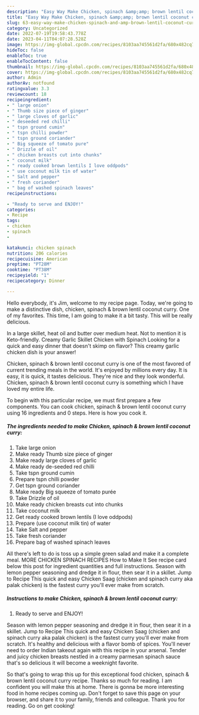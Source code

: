```yaml
---
description: "Easy Way Make Chicken, spinach &amp;amp; brown lentil coconut curry the Delicious"
title: "Easy Way Make Chicken, spinach &amp;amp; brown lentil coconut curry the Delicious"
slug: 63-easy-way-make-chicken-spinach-and-amp-brown-lentil-coconut-curry-the-delicious
category: Uncategorized
date: 2022-07-19T19:58:43.778Z
date: 2023-04-11T04:07:28.528Z
image: https://img-global.cpcdn.com/recipes/8103aa745561d2fa/680x482cq70/chicken-spinach-brown-lentil-coconut-curry-recipe-main-photo.jpg
hideToc: false
enableToc: true
enableTocContent: false
thumbnail: https://img-global.cpcdn.com/recipes/8103aa745561d2fa/680x482cq70/chicken-spinach-brown-lentil-coconut-curry-recipe-main-photo.jpg
cover: https://img-global.cpcdn.com/recipes/8103aa745561d2fa/680x482cq70/chicken-spinach-brown-lentil-coconut-curry-recipe-main-photo.jpg
author: Admin
authorAv: notfound
ratingvalue: 3.3
reviewcount: 18
recipeingredient:
- " large onion"
- " Thumb size piece of ginger"
- " large cloves of garlic"
- " deseeded red chilli"
- " tspn ground cumin"
- " tspn chilli powder"
- " tspn ground coriander"
- " Big squeeze of tomato pure"
- " Drizzle of oil"
- " chicken breasts cut into chunks"
- " coconut milk"
- " ready cooked brown lentils I love oddpods"
- " use coconut milk tin of water"
- " Salt and pepper"
- " fresh coriander"
- " bag of washed spinach leaves"
recipeinstructions:

- "Ready to serve and ENJOY!"
categories:
- Recipe
tags:
- chicken
- spinach
- 

katakunci: chicken spinach  
nutrition: 206 calories
recipecuisine: American
preptime: "PT28M"
cooktime: "PT38M"
recipeyield: "1"
recipecategory: Dinner

---
```



Hello everybody, it's Jim, welcome to my recipe page. Today, we're going to make a distinctive dish, chicken, spinach &amp; brown lentil coconut curry. One of my favorites. This time, I am going to make it a bit tasty. This will be really delicious.

In a large skillet, heat oil and butter over medium heat. Not to mention it is Keto-friendly. Creamy Garlic Skillet Chicken with Spinach Looking for a quick and easy dinner that doesn&#39;t skimp on flavor? This creamy garlic chicken dish is your answer!

Chicken, spinach &amp; brown lentil coconut curry is one of the most favored of current trending meals in the world. It's enjoyed by millions every day. It is easy, it is quick, it tastes delicious. They're nice and they look wonderful. Chicken, spinach &amp; brown lentil coconut curry is something which I have loved my entire life.


To begin with this particular recipe, we must first prepare a few components. You can cook chicken, spinach &amp; brown lentil coconut curry using 16 ingredients and 0 steps. Here is how you cook it.

<!--inarticleads1-->

##### The ingredients needed to make Chicken, spinach &amp; brown lentil coconut curry:

1. Take  large onion
1. Make ready  Thumb size piece of ginger
1. Make ready  large cloves of garlic
1. Make ready  de-seeded red chilli
1. Take  tspn ground cumin
1. Prepare  tspn chilli powder
1. Get  tspn ground coriander
1. Make ready  Big squeeze of tomato purée
1. Take  Drizzle of oil
1. Make ready  chicken breasts cut into chunks
1. Take  coconut milk
1. Get  ready cooked brown lentils (I love oddpods)
1. Prepare  (use coconut milk tin) of water
1. Take  Salt and pepper
1. Take  fresh coriander
1. Prepare  bag of washed spinach leaves


All there&#39;s left to do is toss up a simple green salad and make it a complete meal. MORE CHICKEN SPINACH RECIPES How to Make It See recipe card below this post for ingredient quantities and full instructions. Season with lemon pepper seasoning and dredge it in flour, then sear it in a skillet. Jump to Recipe This quick and easy Chicken Saag (chicken and spinach curry aka palak chicken) is the fastest curry you&#39;ll ever make from scratch. 

<!--inarticleads2-->

##### Instructions to make Chicken, spinach &amp; brown lentil coconut curry:


1. Ready to serve and ENJOY!

Season with lemon pepper seasoning and dredge it in flour, then sear it in a skillet. Jump to Recipe This quick and easy Chicken Saag (chicken and spinach curry aka palak chicken) is the fastest curry you&#39;ll ever make from scratch. It&#39;s healthy and delicious with a flavor bomb of spices. You&#39;ll never need to order Indian takeout again with this recipe in your arsenal. Tender and juicy chicken breasts nestled in a creamy parmesan spinach sauce that&#39;s so delicious it will become a weeknight favorite. 

So that's going to wrap this up for this exceptional food chicken, spinach &amp; brown lentil coconut curry recipe. Thanks so much for reading. I am confident you will make this at home. There is gonna be more interesting food in home recipes coming up. Don't forget to save this page on your browser, and share it to your family, friends and colleague. Thank you for reading. Go on get cooking!
